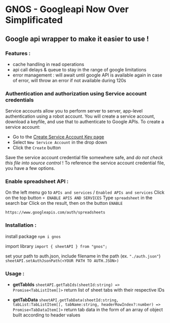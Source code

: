# GNOS - Googleapi Now Over Simplificated

## Google api wrapper to make it easier to use !

### Features :

- cache handling in read operations
- api call delays & queue to stay in the range of google limitations
- error management : will await until google API is available again in case of error, will throw an error if not available during 120s

### Authentication and authorization using Service account credentials

Service accounts allow you to perform server to server, app-level authentication using a robot account.  You will create a service account, download a keyfile, and use that to authenticate to Google APIs.  To create a service account:
- Go to the [Create Service Account Key page](https://console.cloud.google.com/apis/credentials/serviceaccountkey)
- Select `New Service Account` in the drop down
- Click the `Create` button

Save the service account credential file somewhere safe, and *do not check this file into source control* !  To reference the service account credential file, you have a few options.

### Enable spreadsheet API :

On the left menu go to `APIs and services` / `Enabled APIs and services`
Click on the top button `+ ENABLE APIS AND SERVICES`
Type `spreadsheet` in the search bar
Click on the result, then on the button `ENABLE`

`https://www.googleapis.com/auth/spreadsheets`

### Installation :

install package
`npm i gnos`

import library
`import { sheetAPI } from "gnos";`

set your path to auth.json, include filename in the path (ex. `"./auth.json"`)
`sheetAPI.setAuthJsonPath(<YOUR PATH TO AUTH.JSON>)`

### Usage :

- **getTabIds**
`sheetAPI.getTabIds(sheetId:string) => Promise<TabListItem[]>`
return list of sheet tabs with their respective IDs

- **getTabData**
`sheetAPI.getTabData(sheetId:string, tabList:TabListItem[], tabName:string, headerRowIndex?:number) => Promise<TabDataItem[]>`
return tab data in the form of an array of object built according to header values
